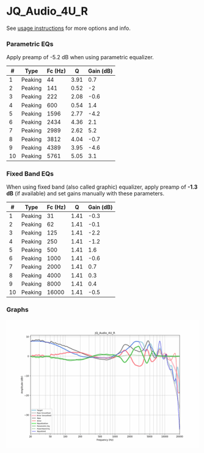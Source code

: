# JQ_Audio_4U_R
See [usage instructions](https://github.com/jaakkopasanen/AutoEq#usage) for more options and info.

### Parametric EQs
Apply preamp of -5.2 dB when using parametric equalizer.

|   # | Type    |   Fc (Hz) |    Q |   Gain (dB) |
|-----|---------|-----------|------|-------------|
|   1 | Peaking |        44 | 3.91 |         0.7 |
|   2 | Peaking |       141 | 0.52 |        -2   |
|   3 | Peaking |       222 | 2.08 |        -0.6 |
|   4 | Peaking |       600 | 0.54 |         1.4 |
|   5 | Peaking |      1596 | 2.77 |        -4.2 |
|   6 | Peaking |      2434 | 4.36 |         2.1 |
|   7 | Peaking |      2989 | 2.62 |         5.2 |
|   8 | Peaking |      3812 | 4.04 |        -0.7 |
|   9 | Peaking |      4389 | 3.95 |        -4.6 |
|  10 | Peaking |      5761 | 5.05 |         3.1 |

### Fixed Band EQs
When using fixed band (also called graphic) equalizer, apply preamp of **-1.3 dB** (if available) and set gains manually with these parameters.

|   # | Type    |   Fc (Hz) |    Q |   Gain (dB) |
|-----|---------|-----------|------|-------------|
|   1 | Peaking |        31 | 1.41 |        -0.3 |
|   2 | Peaking |        62 | 1.41 |        -0.1 |
|   3 | Peaking |       125 | 1.41 |        -2.2 |
|   4 | Peaking |       250 | 1.41 |        -1.2 |
|   5 | Peaking |       500 | 1.41 |         1.6 |
|   6 | Peaking |      1000 | 1.41 |        -0.6 |
|   7 | Peaking |      2000 | 1.41 |         0.7 |
|   8 | Peaking |      4000 | 1.41 |         0.3 |
|   9 | Peaking |      8000 | 1.41 |         0.4 |
|  10 | Peaking |     16000 | 1.41 |        -0.5 |

### Graphs
![](./JQ_Audio_4U_R.png)
